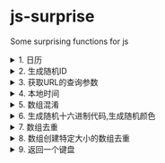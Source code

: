 # js-surprise

Some surprising functions for js

[^_^ //]: # (1 日历)
<details>
<summary>1. 日历</summary>
<pre>
创建过去七天的数组，如果将代码中的减号换成加号，你将得到未来7天的数组集合
[...Array(7).keys()].map(days => new Date(Date.now() - 86400000 * days));
</pre>
</code>
</details>

[^_^ //]: # (2 生成随机ID)
<details>
<summary>2. 生成随机ID</summary>
<pre>
// 生成长度为11的随机字母数字字符串
Math.random().toString(36).substring(2);
</pre>
</code>
</details>

[^_^ //]: # (3 获取URL的查询参数)
<details>
<summary>3. 获取URL的查询参数</summary>
<pre>
// ?foo=bar&baz=bing => {foo: bar, baz: bing}
const q = {}
location.search.replace(/([^?&=]+)=([^&]+)/g, (_,k,v) => q[k] = v)
console.log(q)
</pre>
</code>
</details>

[^_^ //]: # (4 本地时间)
<details>
<summary>4. 本地时间</summary>
<pre>
new Date().toLocaleString()
</pre>
</code>
</details>

[^_^ //]: # (5 数组混淆)
<details>
<summary>5. 数组混淆</summary>
<pre>
const fn = arr => arr.slice().sort(() => Math.random() - 0.5)
console.log(fn([1,2,3,4,5]))
</pre>
</code>
</details>

[^_^ //]: # (6 生成随机十六进制代码,生成随机颜色)
<details>
<summary>6. 生成随机十六进制代码,生成随机颜色</summary>
<pre>
// 生成随机十六进制代码 如：'#c618b2'
'#' + Math.floor(Math.random() * 0xffffff).toString(16).padEnd(6, '0');
</pre>
</code>
</details>

[^_^ //]: # (7 数组去重)
<details>
<summary>7. 数组去重</summary>
<pre>[...new Set(arr)]</pre>
</code>
</details>

[^_^ //]: # (8 创建特定大小的数组)
<details>
<summary>8. 数组创建特定大小的数组去重</summary>
<pre>[...Array(3).keys()]</pre>
</code>
</details>

[^_^ //]: # (9 返回一个键盘)
<details>
<summary>9. 返回一个键盘</summary>
<pre>
(_=>[..."`1234567890-=~~QWERTYUIOP[]\\~ASDFGHJKL;'~~ZXCVBNM,./~"].map(x=>(o+=`/${b='_'.repeat(w=x&gt;y?2:' 667699'[x=["BS","TAB","CAPS","ENTER"][p++]||'SHIFT',p])}\\|`,m+=y+(x+'    ').slice(0,w)+y+y,n+=y+b+y+y,l+=' __'+b)[73]&&(k.push(l,m,n,o),l='',m=n=o=y),m=n=o=y='|',p=l=k=[])&&k.join`
`)()
</pre>
</code>
</details>